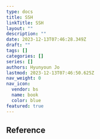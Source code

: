 ```yaml
---
type: docs
title: SSH
linkTitle: SSH
layout: ""
description: ""
date: 2023-12-13T07:46:28.349Z
draft: ""
tags: []
categories: []
series: []
authors: Hyunyoun Jo
lastmod: 2023-12-13T07:46:50.625Z
nav_weight: 0
nav_icon:
  vendor: bs
  name: book
  color: blue
featured: true
---
```


## Reference
